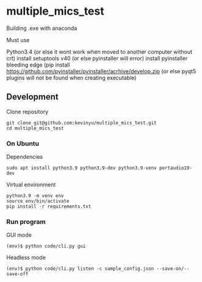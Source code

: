 # multiple_mics_test

Building .exe with anaconda

Must use

Python3.4 (or else it wont work when moved to another computer without crt)
install setuptools v40 (or else pyinstaller will error)
install pyinstaller bleeding edge (pip install https://github.com/pyinstaller/pyinstaller/acrhive/develop.zip (or else pyqt5 plugins will not be found when creating executable)


## Development

Clone repository

```shell
git clone git@github.com:kevinyu/multiple_mics_test.git
cd multiple_mics_test
```

### On Ubuntu

Dependencies

```shell
sudo apt install python3.9 python3.9-dev python3.9-venv portaudio19-dev
```

Virtual environment
```
python3.9 -m venv env
source env/bin/activate
pip install -r requirements.txt
```

### Run program

GUI mode

```shell
(env)$ python code/cli.py gui
```

Headless mode

```shell
(env)$ python code/cli.py listen -c sample_config.json --save-on/--save-off
```
